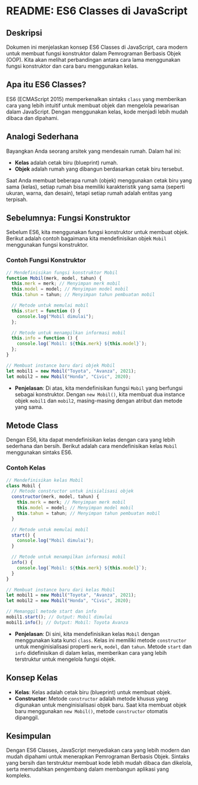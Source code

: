 # README: ES6 Classes di JavaScript

## Deskripsi

Dokumen ini menjelaskan konsep ES6 Classes di JavaScript, cara modern untuk membuat fungsi konstruktor dalam Pemrograman Berbasis Objek (OOP). Kita akan melihat perbandingan antara cara lama menggunakan fungsi konstruktor dan cara baru menggunakan kelas.

## Apa itu ES6 Classes?

ES6 (ECMAScript 2015) memperkenalkan sintaks `class` yang memberikan cara yang lebih intuitif untuk membuat objek dan mengelola pewarisan dalam JavaScript. Dengan menggunakan kelas, kode menjadi lebih mudah dibaca dan dipahami.

## Analogi Sederhana

Bayangkan Anda seorang arsitek yang mendesain rumah. Dalam hal ini:

- **Kelas** adalah cetak biru (blueprint) rumah.
- **Objek** adalah rumah yang dibangun berdasarkan cetak biru tersebut.

Saat Anda membuat beberapa rumah (objek) menggunakan cetak biru yang sama (kelas), setiap rumah bisa memiliki karakteristik yang sama (seperti ukuran, warna, dan desain), tetapi setiap rumah adalah entitas yang terpisah.

## Sebelumnya: Fungsi Konstruktor

Sebelum ES6, kita menggunakan fungsi konstruktor untuk membuat objek. Berikut adalah contoh bagaimana kita mendefinisikan objek `Mobil` menggunakan fungsi konstruktor.

### Contoh Fungsi Konstruktor

```javascript
// Mendefinisikan fungsi konstruktor Mobil
function Mobil(merk, model, tahun) {
  this.merk = merk; // Menyimpan merk mobil
  this.model = model; // Menyimpan model mobil
  this.tahun = tahun; // Menyimpan tahun pembuatan mobil

  // Metode untuk memulai mobil
  this.start = function () {
    console.log("Mobil dimulai");
  };

  // Metode untuk menampilkan informasi mobil
  this.info = function () {
    console.log(`Mobil: ${this.merk} ${this.model}`);
  };
}

// Membuat instance baru dari objek Mobil
let mobil1 = new Mobil("Toyota", "Avanza", 2021);
let mobil2 = new Mobil("Honda", "Civic", 2020);
```

- **Penjelasan**: Di atas, kita mendefinisikan fungsi `Mobil` yang berfungsi sebagai konstruktor. Dengan `new Mobil()`, kita membuat dua instance objek `mobil1` dan `mobil2`, masing-masing dengan atribut dan metode yang sama.

## Metode Class

Dengan ES6, kita dapat mendefinisikan kelas dengan cara yang lebih sederhana dan bersih. Berikut adalah cara mendefinisikan kelas `Mobil` menggunakan sintaks ES6.

### Contoh Kelas

```javascript
// Mendefinisikan kelas Mobil
class Mobil {
  // Metode constructor untuk inisialisasi objek
  constructor(merk, model, tahun) {
    this.merk = merk; // Menyimpan merk mobil
    this.model = model; // Menyimpan model mobil
    this.tahun = tahun; // Menyimpan tahun pembuatan mobil
  }

  // Metode untuk memulai mobil
  start() {
    console.log("Mobil dimulai");
  }

  // Metode untuk menampilkan informasi mobil
  info() {
    console.log(`Mobil: ${this.merk} ${this.model}`);
  }
}

// Membuat instance baru dari kelas Mobil
let mobil1 = new Mobil("Toyota", "Avanza", 2021);
let mobil2 = new Mobil("Honda", "Civic", 2020);

// Memanggil metode start dan info
mobil1.start(); // Output: Mobil dimulai
mobil1.info(); // Output: Mobil: Toyota Avanza
```

- **Penjelasan**: Di sini, kita mendefinisikan kelas `Mobil` dengan menggunakan kata kunci `class`. Kelas ini memiliki metode `constructor` untuk menginisialisasi properti `merk`, `model`, dan `tahun`. Metode `start` dan `info` didefinisikan di dalam kelas, memberikan cara yang lebih terstruktur untuk mengelola fungsi objek.

## Konsep Kelas

- **Kelas**: Kelas adalah cetak biru (blueprint) untuk membuat objek.
- **Constructor**: Metode `constructor` adalah metode khusus yang digunakan untuk menginisialisasi objek baru. Saat kita membuat objek baru menggunakan `new Mobil()`, metode `constructor` otomatis dipanggil.

## Kesimpulan

Dengan ES6 Classes, JavaScript menyediakan cara yang lebih modern dan mudah dipahami untuk menerapkan Pemrograman Berbasis Objek. Sintaks yang bersih dan terstruktur membuat kode lebih mudah dibaca dan dikelola, serta memudahkan pengembang dalam membangun aplikasi yang kompleks.
